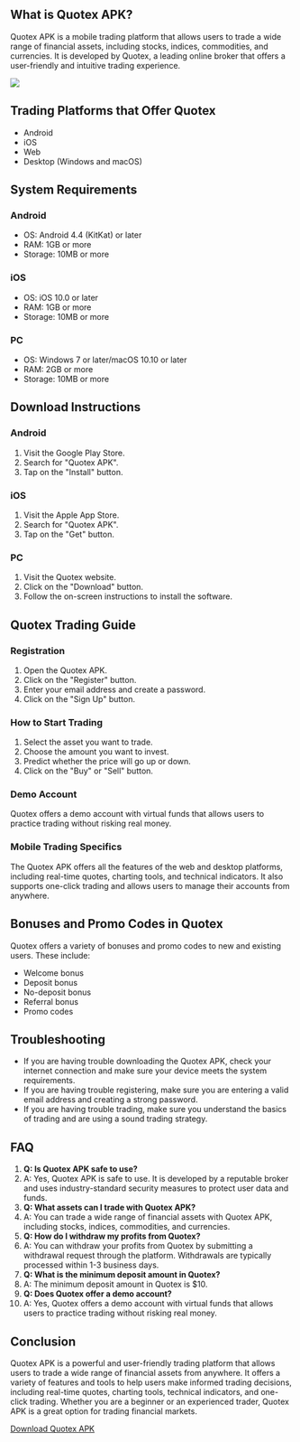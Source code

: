 ## What is Quotex APK?

Quotex APK is a mobile trading platform that allows users to trade a
wide range of financial assets, including stocks, indices, commodities,
and currencies. It is developed by Quotex, a leading online broker that
offers a user-friendly and intuitive trading experience.

[![](https://static.quotex.io/files/5_en/300_250.jpg)](https://traff.sbs/brokerqxsignupf)

## Trading Platforms that Offer Quotex

-   Android
-   iOS
-   Web
-   Desktop (Windows and macOS)

## System Requirements

### Android

-   OS: Android 4.4 (KitKat) or later
-   RAM: 1GB or more
-   Storage: 10MB or more

### iOS

-   OS: iOS 10.0 or later
-   RAM: 1GB or more
-   Storage: 10MB or more

### PC

-   OS: Windows 7 or later/macOS 10.10 or later
-   RAM: 2GB or more
-   Storage: 10MB or more

## Download Instructions

### Android

1.  Visit the Google Play Store.
2.  Search for "Quotex APK".
3.  Tap on the "Install" button.

### iOS

1.  Visit the Apple App Store.
2.  Search for "Quotex APK".
3.  Tap on the "Get" button.

### PC

1.  Visit the Quotex website.
2.  Click on the "Download" button.
3.  Follow the on-screen instructions to install the software.

## Quotex Trading Guide

### Registration

1.  Open the Quotex APK.
2.  Click on the "Register" button.
3.  Enter your email address and create a password.
4.  Click on the "Sign Up" button.

### How to Start Trading

1.  Select the asset you want to trade.
2.  Choose the amount you want to invest.
3.  Predict whether the price will go up or down.
4.  Click on the "Buy" or "Sell" button.

### Demo Account

Quotex offers a demo account with virtual funds that allows users to
practice trading without risking real money.

### Mobile Trading Specifics

The Quotex APK offers all the features of the web and desktop platforms,
including real-time quotes, charting tools, and technical indicators. It
also supports one-click trading and allows users to manage their
accounts from anywhere.

## Bonuses and Promo Codes in Quotex

Quotex offers a variety of bonuses and promo codes to new and existing
users. These include:

-   Welcome bonus
-   Deposit bonus
-   No-deposit bonus
-   Referral bonus
-   Promo codes

## Troubleshooting

-   If you are having trouble downloading the Quotex APK, check your
    internet connection and make sure your device meets the system
    requirements.
-   If you are having trouble registering, make sure you are entering a
    valid email address and creating a strong password.
-   If you are having trouble trading, make sure you understand the
    basics of trading and are using a sound trading strategy.

## FAQ

1.  **Q: Is Quotex APK safe to use?**
2.  A: Yes, Quotex APK is safe to use. It is developed by a reputable
    broker and uses industry-standard security measures to protect user
    data and funds.
3.  **Q: What assets can I trade with Quotex APK?**
4.  A: You can trade a wide range of financial assets with Quotex APK,
    including stocks, indices, commodities, and currencies.
5.  **Q: How do I withdraw my profits from Quotex?**
6.  A: You can withdraw your profits from Quotex by submitting a
    withdrawal request through the platform. Withdrawals are typically
    processed within 1-3 business days.
7.  **Q: What is the minimum deposit amount in Quotex?**
8.  A: The minimum deposit amount in Quotex is \$10.
9.  **Q: Does Quotex offer a demo account?**
10. A: Yes, Quotex offers a demo account with virtual funds that allows
    users to practice trading without risking real money.

## Conclusion

Quotex APK is a powerful and user-friendly trading platform that allows
users to trade a wide range of financial assets from anywhere. It offers
a variety of features and tools to help users make informed trading
decisions, including real-time quotes, charting tools, technical
indicators, and one-click trading. Whether you are a beginner or an
experienced trader, Quotex APK is a great option for trading financial
markets.

[Download Quotex APK](\%22https://traff.sbs/quotexonelink\%22)

